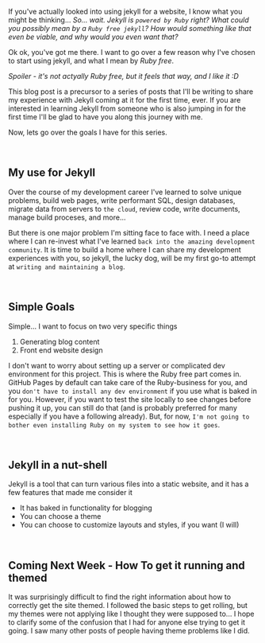 ---
---
If you've actually looked into using jekyll for a website, I know what you might be thinking...  _So... wait.  Jekyll is `powered by Ruby` right?  What could you possibly mean by a `Ruby free jekyll`?  How would something like that even be viable, and why would you even want that?_

Ok ok, you've got me there.  I want to go over a few reason why I've chosen to start using jekyll, and what I mean by _Ruby free_.

_Spoiler - it's not actyally Ruby free, but it feels that way, and I like it :D_

This blog post is a precursor to a series of posts that I'll be writing to share my experience with Jekyll coming at it for the first time, ever.  If you are interested in learning Jekyll from someone who is also jumping in for the first time I'll be glad to have you along this journey with me.

Now, lets go over the goals I have for this series.

&nbsp;

## My use for Jekyll

Over the course of my development career I've learned to solve unique problems, build web pages, write performant SQL, design databases, migrate data from servers to `the cloud`, review code, write documents, manage build proceses, and more...

But there is one major problem I'm sitting face to face with.  I need a place where I can re-invest what I've learned `back into the amazing development community`.  It is time to build a home where I can share my development experiences with you, so jekyll, the lucky dog, will be my first go-to attempt at `writing and maintaining a blog`.

&nbsp;

## Simple Goals

Simple... I want to focus on two very specific things
1. Generating blog content
1. Front end website design

I don't want to worry about setting up a server or complicated dev environment for this project.  This is where the Ruby free part comes in.  GitHub Pages by default can take care of the Ruby-business for you, and you `don't have to install any dev environment` if you use what is baked in for you.  However, if you want to test the site locally to see changes before pushing it up, you can still do that (and is probably preferred for many especially if you have a following already).  But, for now, `I'm not going to bother even installing Ruby on my system to see how it goes`.

&nbsp;

## Jekyll in a nut-shell
Jekyll is a tool that can turn various files into a static website, and it has a few features that made me consider it
- It has baked in functionality for blogging
- You can choose a theme
- You can choose to customize layouts and styles, if you want (I will)


&nbsp;

## Coming Next Week - How To get it running and themed
It was surprisingly difficult to find the right information about how to correctly get the site themed.  I followed the basic steps to get rolling, but my themes were not applying like I thought they were supposed to...  I hope to clarify some of the confusion that I had for anyone else trying to get it going.  I saw many other posts of people having theme problems like I did.
